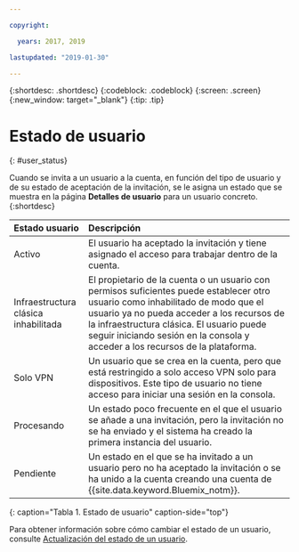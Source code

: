 ```yaml
---

copyright:

  years: 2017, 2019

lastupdated: "2019-01-30"

---
```


{:shortdesc: .shortdesc}
{:codeblock: .codeblock}
{:screen: .screen}
{:new_window: target="_blank"}
{:tip: .tip}


# Estado de usuario
{: #user_status}

Cuando se invita a un usuario a la cuenta, en función del tipo de usuario y de su estado de aceptación de la invitación, se le asigna un estado que se muestra en la página **Detalles de usuario** para un usuario concreto. 
{:shortdesc}

| Estado usuario | Descripción |
|:-----------|:------------|
| Activo | El usuario ha aceptado la invitación y tiene asignado el acceso para trabajar dentro de la cuenta. | 
| Infraestructura clásica inhabilitada | El propietario de la cuenta o un usuario con permisos suficientes puede establecer otro usuario como inhabilitado de modo que el usuario ya no pueda acceder a los recursos de la infraestructura clásica. El usuario puede seguir iniciando sesión en la consola y acceder a los recursos de la plataforma. |
| Solo VPN | Un usuario que se crea en la cuenta, pero que está restringido a solo acceso VPN solo para dispositivos. Este tipo de usuario no tiene acceso para iniciar una sesión en la consola.| 
| Procesando | Un estado poco frecuente en el que el usuario se añade a una invitación, pero la invitación no se ha enviado y el sistema ha creado la primera instancia del usuario. |
| Pendiente | Un estado en el que se ha invitado a un usuario pero no ha aceptado la invitación o se ha unido a la cuenta creando una cuenta de {{site.data.keyword.Bluemix_notm}}. |
{: caption="Tabla 1. Estado de usuario" caption-side="top"} 

Para obtener información sobre cómo cambiar el estado de un usuario, consulte [Actualización del estado de un usuario](/docs/iam?topic=iam-status#status).

